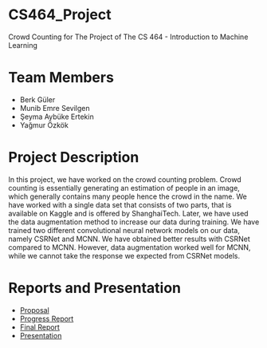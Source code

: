 # CS464_Project
Crowd Counting for The Project of The CS 464 - Introduction to Machine Learning

# Team Members
- Berk Güler
- Munib Emre Sevilgen
- Şeyma Aybüke Ertekin
- Yağmur Özkök

# Project Description
In this project, we have worked on the crowd counting problem. Crowd counting is
essentially generating an estimation of people in an image, which generally contains
many people hence the crowd in the name. We have worked with a single data set
that consists of two parts, that is available on Kaggle and is offered by
ShanghaiTech. Later, we have used the data augmentation method to increase
our data during training.
We have trained two different convolutional neural network models on our data,
namely CSRNet and MCNN.
We have obtained better results with CSRNet compared to MCNN. However, data
augmentation worked well for MCNN, while we cannot take the response we
expected from CSRNet models.

# Reports and Presentation
- [Proposal](docs/Proposal.pdf)
- [Progress Report](docs/Progress%20Report.pdf)
- [Final Report](docs/Final%20Report.pdf)
- [Presentation](docs/Presentation.pdf)

